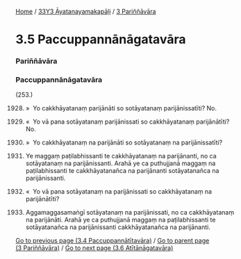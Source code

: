 
[Home](/) / [33Y3 Āyatanayamakapāḷi](/tipitaka/33Y3.md) / [3 Pariññāvāra](/tipitaka/33Y3/3.md)

# 3.5 Paccuppannānāgatavāra

### Pariññāvāra

### Paccuppannānāgatavāra

(253.)

1928. »  Yo cakkhāyatanaṃ parijānāti so sotāyatanaṃ parijānissatīti? No.

1929. «  Yo vā pana sotāyatanaṃ parijānissati so cakkhāyatanaṃ parijānātīti? No.

1930. »  Yo cakkhāyatanaṃ na parijānāti so sotāyatanaṃ na parijānissatīti?

1931. Ye maggaṃ paṭilabhissanti te cakkhāyatanaṃ na parijānanti, no ca sotāyatanaṃ na parijānissanti. Arahā ye ca puthujjanā maggaṃ na paṭilabhissanti te cakkhāyatanañca na parijānanti sotāyatanañca na parijānissanti.

1932. «  Yo vā pana sotāyatanaṃ na parijānissati so cakkhāyatanaṃ na parijānātīti?

1933. Aggamaggasamaṅgī sotāyatanaṃ na parijānissati, no ca cakkhāyatanaṃ na parijānāti. Arahā ye ca puthujjanā maggaṃ na paṭilabhissanti te sotāyatanañca na parijānissanti cakkhāyatanañca na parijānanti.

[Go to previous page (3.4 Paccuppannātītavāra)](/tipitaka/33Y3/3/3.4.md) / [Go to parent page (3 Pariññāvāra)](/tipitaka/33Y3/3.md) / [Go to next page (3.6 Atītānāgatavāra)](/tipitaka/33Y3/3/3.6.md)


